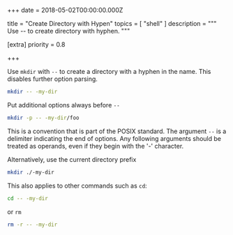 
+++
date = 2018-05-02T00:00:00.000Z


title = "Create Directory with Hypen"
topics = [ "shell" ]
description = """
Use -- to create directory with hyphen.
"""

[extra]
priority = 0.8

+++

Use `mkdir` with `--` to create a directory with a hyphen in the name. This disables further option parsing.

```bash
mkdir -- -my-dir
```

Put additional options always before `--`

```bash
mkdir -p -- -my-dir/foo
```

This is a convention that is part of the POSIX standard. The argument `--` is a delimiter indicating the end of options. Any following arguments should be treated as operands, even if they begin with the '-' character.

Alternatively, use the current directory prefix

```bash
mkdir ./-my-dir
```

This also applies to other commands such as `cd`:

```bash
cd -- -my-dir
```

or `rm`

```bash
rm -r -- -my-dir
```
